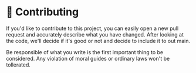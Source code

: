 # 📜 Contributing
If you'd like to contribute to this project, you can easily open a new pull request and accurately describe what you have changed.
After looking at the code, we'll decide if it's good or not and decide to include it to out main.

Be responsible of what you write is the first important thing to be considered. Any violation of moral guides or ordinary laws won't be
tollerated.
